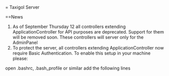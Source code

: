 = Taxigol Server 

==News

1. As of September Thursday 12 all controllers extending ApplicationController for API purposes are deprecated. 
Support for them will be removed soon. These controllers will server only for the AdminPanel
2. To protect the server, all controllers extending ApplicationController now require Basic Authentication. 
To enable this setup in your machine please:  

open .bashrc, .bash_profile or similar
add the following lines 


